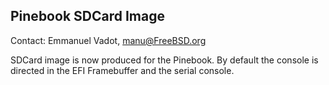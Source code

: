 ## Pinebook SDCard Image ##

Contact: Emmanuel Vadot, <manu@FreeBSD.org>

SDCard image is now produced for the Pinebook.
By default the console is directed in the EFI Framebuffer and the serial
console.
